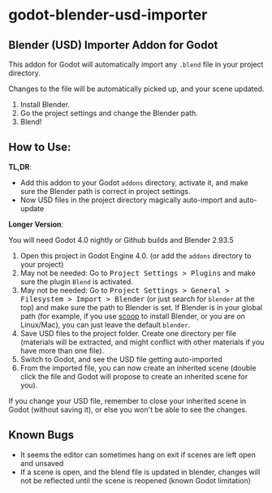 # godot-blender-usd-importer

## Blender (USD) Importer Addon for Godot

This addon for Godot will automatically import any `.blend` file in your project directory.

Changes to the file will be automatically picked up, and your scene updated.

1. Install Blender.
1. Go the project settings and change the Blender path.
1. Blend!

## How to Use:

**TL,DR**:

- Add this addon to your Godot `addons` directory, activate it, and make sure the Blender path is correct in project settings.
- Now USD files in the project directory magically auto-import and auto-update

**Longer Version**:

You will need Godot 4.0 nightly or Github builds and Blender 2.93.5

1. Open this project in Godot Engine 4.0. (or add the `addons` directory to your project)
2. May not be needed: Go to <kbd>Project Settings > Plugins</kbd> and make sure the plugin `Blend` is activated.
3. May not be needed: Go to <kbd>Project Settings > General > Filesystem > Import > Blender</kbd> (or just search for `blender` at the top) and make sure the path to Blender is set. If Blender is in your global path (for example, if you use [scoop](https://scoop.sh/) to install Blender, or you are on Linux/Mac), you can just leave the default `blender`.
4. Save USD files to the project folder. Create one directory per file (materials will be extracted, and might conflict with other materials if you have more than one file).
5. Switch to Godot, and see the USD file getting auto-imported
6. From the imported file, you can now create an inherited scene (double click the file and Godot will propose to create an inherited scene for you).

If you change your USD file, remember to close your inherited scene in Godot (without saving it), or else you won't be able to see the changes.

## Known Bugs

- It seems the editor can sometimes hang on exit if scenes are left open and unsaved
- If a scene is open, and the blend file is updated in blender, changes will not be reflected until the scene is reopened (known Godot limitation)
